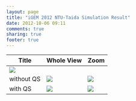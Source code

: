 ```yaml
---
layout: page
title: "iGEM 2012 NTU-Taida Simulation Result"
date: 2012-10-06 09:11
comments: true
sharing: true
footer: true
---
```


Title | Whole View | Zoom     |
------|------------|----------|
|![](igem/gif/QR-FA-a.gif)|
without QS|![](igem/gif/QR-noQR-a.gif)|![](igem/gif/QR-noQR-b.gif) 
with QS|![](igem/gif/QR-enableQR-a.gif)|![](igem/gif/QR-enableQR-b.gif)
